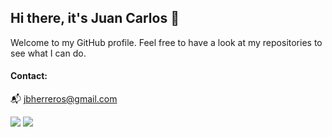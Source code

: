## Hi there, it's Juan Carlos 👋

Welcome to my GitHub profile. Feel free to have a look at my repositories to see what I can do. 

#### Contact:
📬 jbherreros@gmail.com

![](email.png=250x)
![](linkedin.png=250x)
